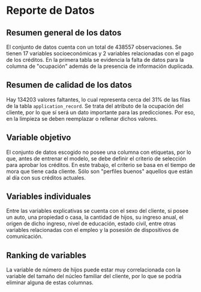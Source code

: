 # Reporte de Datos

## Resumen general de los datos

El conjunto de datos cuenta con un total de $438557$ observaciones. Se tienen $17$ variables socioeconómicas y $2$ variables relacionadas con el pago de los créditos. En la primera tabla se evidencia la falta de datos para la columna de "ocupación" además de la presencia de información duplicada.

## Resumen de calidad de los datos

Hay $134203$ valores faltantes, lo cual representa cerca del $31\%$ de las filas de la tabla `application_record`. Se trata del atributo de la ocupación del cliente, por lo que sí será un dato importante para las predicciones. Por eso, en la limpieza se deben reemplazar o rellenar dichos valores.

## Variable objetivo

El conjunto de datos escogido no posee una columna con etiquetas, por lo que, antes de entrenar el modelo, se debe definir el criterio de selección para aprobar los créditos. En este trabajo, el criterio se basa en el tiempo de mora que tiene cada cliente. Sólo son "perfiles buenos" aquellos que están al día con sus créditos actuales.

## Variables individuales

Entre las variables explicativas se cuenta con el sexo del cliente, si posee un auto, una propiedad o casa, la cantidad de hijos, su ingreso anual, el origen de dicho ingreso, nivel de educación, estado civil, entre otras variables relacionadas con el empleo y la posesión de dispositivos de comunicación.

## Ranking de variables

La variable de número de hijos puede estar muy correlacionada con la variable del tamaño del núcleo familiar del cliente, por lo que se podría eliminar alguna de estas columnas.
